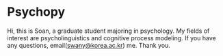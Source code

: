 # Psychopy

Hi, this is Soan, a graduate student majoring in psychology.
My fields of interest are psycholinguistics and cognitive process modeling.
If you have any questions, email(swany@korea.ac.kr) me. Thank you.
